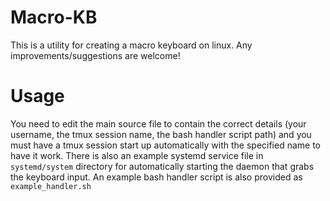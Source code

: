# Macro-KB
This is a utility for creating a macro keyboard on linux. Any improvements/suggestions are welcome!

# Usage
You need to edit the main source file to contain the correct details (your username, the tmux session name, the bash handler script path) and you must have a tmux session start up automatically with the specified name to have it work.
There is also an example systemd service file in `systemd/system` directory for automatically starting the daemon that grabs the keyboard input. An example bash handler script is also provided as `example_handler.sh`

